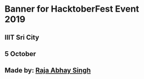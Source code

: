 # Banner for HacktoberFest Event 2019

## IIIT Sri City

## 5 October

## Made by: [Raja Abhay Singh](https://github.com/rajaabhaysingh)
